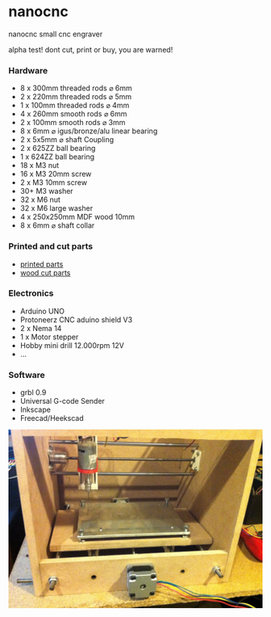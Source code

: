 # nanocnc
nanocnc small cnc engraver

alpha test! dont cut, print or buy, you are warned!

### Hardware
- 8 x 300mm threaded rods &#8960; 6mm
- 2 x 220mm threaded rods &#8960; 5mm
- 1 x 100mm threaded rods &#8960; 4mm
- 4 x 260mm smooth rods &#8960; 6mm
- 2 x 100mm smooth rods &#8960; 3mm
- 8 x 6mm &#8960; igus/bronze/alu linear bearing
- 2 x 5x5mm &#8960; shaft Coupling
- 2 x 625ZZ ball bearing
- 1 x 624ZZ ball bearing
- 18 x M3 nut
- 16 x M3 20mm screw
- 2 x M3 10mm screw
- 30+ M3 washer
- 32 x M6 nut
- 32 x M6 large washer
- 4 x 250x250mm MDF wood 10mm
- 8 x 6mm &#8960; shaft collar

### Printed and cut parts
- [printed parts](/stl)
- [wood cut parts](/svg)

### Electronics
- Arduino UNO 
- Protoneerz CNC aduino shield V3
- 2 x Nema 14
- 1 x Motor stepper
- Hobby mini drill 12.000rpm 12V
- ...

### Software
- grbl 0.9
- Universal G-code Sender
- Inkscape
- Freecad/Heekscad

![nanocnc small engraver alpha](images/nanocnc.jpg)
